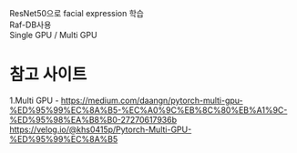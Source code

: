 ResNet50으로 facial expression 학습  
Raf-DB사용  
Single GPU / Multi GPU  

# 참고 사이트
1.Multi GPU - https://medium.com/daangn/pytorch-multi-gpu-%ED%95%99%EC%8A%B5-%EC%A0%9C%EB%8C%80%EB%A1%9C-%ED%95%98%EA%B8%B0-27270617936b  
https://velog.io/@khs0415p/Pytorch-Multi-GPU-%ED%95%99%EC%8A%B5

